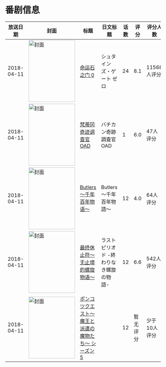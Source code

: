 # 番剧信息

|放送日期|封面|标题|日文标题|话数|评分|评分人数|
|---|---|---|---|---|---|---|
|2018-04-11|<img src="//lain.bgm.tv/pic/cover/c/f6/91/129807_9VAi4.jpg" alt="封面" style="width:150px;height:200px;object-fit:cover;">|[命运石之门 0](https://bangumi.tv/subject/129807)|シュタインズ・ゲート ゼロ|24|8.1|11568人评分|
|2018-04-11|<img src="//lain.bgm.tv/pic/cover/c/f4/6d/219274_vnPIM.jpg" alt="封面" style="width:150px;height:200px;object-fit:cover;">|[梵蒂冈奇迹调查官 OAD](https://bangumi.tv/subject/219274)|バチカン奇跡調査官 OAD|1|6.0|47人评分|
|2018-04-11|<img src="//lain.bgm.tv/pic/cover/c/65/5d/225819_HG9Z1.jpg" alt="封面" style="width:150px;height:200px;object-fit:cover;">|[Butlers～千年百年物语～](https://bangumi.tv/subject/225819)|Butlers～千年百年物語～|12|4.0|64人评分|
|2018-04-11|<img src="//lain.bgm.tv/pic/cover/c/af/99/236947_h60r6.jpg" alt="封面" style="width:150px;height:200px;object-fit:cover;">|[最终休止符～无止境的螺旋物语～](https://bangumi.tv/subject/236947)|ラストピリオド -終わりなき螺旋の物語-|12|6.6|542人评分|
|2018-04-11|<img src="//lain.bgm.tv/pic/cover/c/29/2b/241475_h99Th.jpg" alt="封面" style="width:150px;height:200px;object-fit:cover;">|[ポンコツクエスト〜魔王と派遣の魔物たち〜 シーズン5](https://bangumi.tv/subject/241475)||12|暂无评分|少于10人评分|
